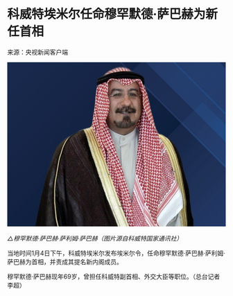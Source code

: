 # 科威特埃米尔任命穆罕默德·萨巴赫为新任首相

来源：央视新闻客户端​​​​​​​

![7a036f0c63dc917cc2ddf1837e848f1b.jpg](https://raw.githubusercontent.com/qqhsx/qqnews_image/main/2024/01/04/科威特埃米尔任命穆罕默德·萨巴赫为新任首相/7a036f0c63dc917cc2ddf1837e848f1b.jpg)

_△穆罕默德·萨巴赫·萨利姆·萨巴赫（图片源自科威特国家通讯社）_

当地时间1月4日下午，科威特埃米尔发布埃米尔令，任命穆罕默德·萨巴赫·萨利姆·萨巴赫为首相，并责成其提名新内阁成员。

穆罕默德·萨巴赫现年69岁，曾担任科威特副首相、外交大臣等职位。（总台记者 李超）

